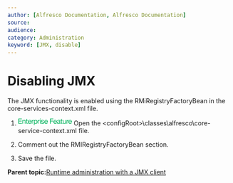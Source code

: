 ```yaml
---
author: [Alfresco Documentation, Alfresco Documentation]
source: 
audience: 
category: Administration
keyword: [JMX, disable]
---
```


# Disabling JMX

The JMX functionality is enabled using the RMiRegistryFactoryBean in the core-services-context.xml file.

1.  ![Enterprise only feature](../images/enterprise-feature.png) Open the <configRoot\>\\classes\\alfresco\\core-service-context.xml file.

2.  Comment out the RMIRegistryFactoryBean section.

3.  Save the file.


**Parent topic:**[Runtime administration with a JMX client](../concepts/jmx-intro-config.md)

